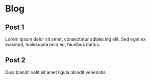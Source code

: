 # Blog

## Post 1

Lorem ipsum dolor sit amet, consectetur adipiscing elit. Sed eget ex euismod, malesuada odio eu, faucibus metus.

## Post 2

Duis blandit velit sit amet ligula blandit venenatis.

